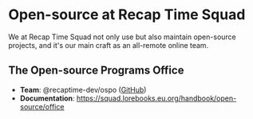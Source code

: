 # Open-source at Recap Time Squad

We at Recap Time Squad not only use but also maintain open-source projects, and it's our main craft as an
all-remote online team.

## The Open-source Programs Office

* **Team**: @recaptime-dev/ospo ([GitHub](https://github.com))
* **Documentation**: <https://squad.lorebooks.eu.org/handbook/open-source/office>
